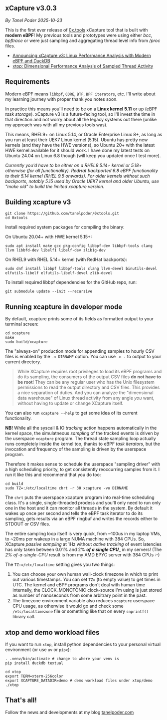 ## xCapture v3.0.3
_By Tanel Poder_
_2025-10-23_

This is the first ever release of [0x.tools](https://0x.tools) xCapture tool that is built with **modern eBPF**! My previous tools and prototypes were using either _bcc_, _bpftrace_ or were just sampling and aggregating thread level info from _/proc_ files.

* [Announcing xCapture v3: Linux Performance Analysis with Modern eBPF and DuckDB](https://tanelpoder.com/posts/xcapture-v3-alpha-ebpf-performance-analysis-with-duckdb/)
* [xtop: Dimensional Performance Analysis of Sampled Thread Activity](https://tanelpoder.com/posts/xcapture-xtop-beta/)

## Requirements

Modern eBPF means `libbpf`, `CORE`, `BTF`, `BPF iterators`, etc. I'll write about my learning journey with proper thank you notes soon.

In practice this means you'll need to be on a **Linux kernel 5.11** or up (eBPF _task storage_). xCapture v3 is a future-facing tool, so I'll invest the time in that direction and not worry about all the legacy systems out there (unlike my approach was with all my previous tools was).

This means, RHEL9+ on Linux 5.14, or Oracle Enterprise Linux 8+, as long as you run at least their UEK7 Linux kernel (5.15). Ubuntu has pretty new kernels (and they have the HWE versions), so Ubuntu 20+ with the latest HWE kernel available for it should work. I have done my latest tests on Ubuntu 24.04 on Linux 6.8 though (will keep you updated once I test more).

_Currently you'd have to be either on a RHEL9 5.14+ kernel or 5.18+ otherwise (for all functionality). RedHat backported 6.8 eBPF functionality to their 5.14 kernel (RHEL 9.5 onwards). For older kernels without such backports, notably 5.15 used by Oracle UEK7 kernel and older Ubuntu, use "make old" to build the limited xcapture version._

## Building xcapture v3

```
git clone https://github.com/tanelpoder/0xtools.git
cd 0xtools
```

Install required system packages for compiling the binary:

On Ubuntu 20.04+ with HWE kernel 5.15+:

```
sudo apt install make gcc pkg-config libbpf-dev libbpf-tools clang llvm libbfd-dev libelf1 libelf-dev zlib1g-dev
```

On RHEL9 with RHEL 5.14+ kernel (with RedHat backports):

```
sudo dnf install libbpf libbpf-tools clang llvm-devel binutils-devel elfutils-libelf elfutils-libelf-devel zlib-devel
```

To install required libbpf dependencies for the GitHub repo, run:

```
git submodule update --init --recursive
```

## Running xcapture in developer mode

By default, xcapture prints some of its fields as formatted output to your terminal screen:

```
cd xcapture
make
sudo build/xcapture
```

The "always-on" production mode for appending samples to hourly CSV files is enabled by the `-o DIRNAME` option. You can use `-o .` to output to your current directory.

> While XCapture requires root privileges to load its eBPF programs and do its sampling, the consumers of the output CSV files **do not have to be root**! They can be any regular user who has the Unix filesystem permissions to read the output directory and CSV files. This provides a nice separation of duties. And you can analyze the "dimensional data warehouse" of Linux thread activity from any angle _you_ want, without having to update or change XCapture itself.

You can also run `xcapture --help` to get some idea of its current functionality.

**NB!** While all the syscall & IO _tracking_ action happens automatically in the kernel space, the simulatneous _sampling_ of the tracked events is driven by the userspace `xcapture` program. The thread state sampling loop actually runs completely inside the kernel too, thanks to eBPF _task iterators_, but the invocation and frequency of the sampling is driven by the userspace program.

Therefore it makes sense to schedule the userspace "sampling driver" with a high scheduling priority, to get consistently reoccurring samples from it. I run it like this and recommend that you do too:

```
cd build
sudo TZ=:/etc/localtime chrt -r 30 xcapture -vo DIRNAME
```

The `chrt` puts the userspace xcapture program into real-time scheduling class. It's a single, single-threaded prodess and you'll only need to run only one in the host and it can monitor all threads in the system. By default it wakes up once per second and tells the eBPF task iterator to do its sampling, gets results via an eBPF ringbuf and writes the records either to STDOUT or CSV files.

The entire sampling loop itself is very quick, from ~100us in my laptop VMs, to ~20ms per wakeup in a large NUMA machine with 384 CPUs. So, XCapture _passive sampling_ at 1Hz without _active tracking_ of event latencies has only taken between 0.01% and 2% _**of a single CPU**__ in my servers! (The _2% of-a-single-CPU_ result is from my AMD EPYC server with 384 CPUs :-)

The `TZ:=/etc/localtime` setting gives you two things:

1) You can choose your own human wall-clock timezone in which to print out various timestamps. You can set `TZ=` (to empty value) to get times in UTC. The kernel and eBPF programs don't deal with human time internally, the CLOCK\_MONOTONIC clock-source I'm using is just stored as number of nanoseconds from some arbitrary point in the past.
2) The timezone environment variable also reduces `xcapture` userspace CPU usage, as otherwise it would go and check some `/etc/localtimezone` file or something like that on every `snprintf()` library call.


## xtop and demo workload files
If you want to run `xtop`, install python dependencies to your personal virtual environment (or use `uv` or `pipx`):

```
. .venv/bin/activate # change to where your venv is
pip install duckdb textual

cd xtop
export TERM=xterm-256color
export XCAPTURE_DATADIR=demo # demo workload files under xtop/demo
./xtop

```

## That's all!

Follow the news and developments at my blog [tanelpoder.com](https://tanelpoder.com)

